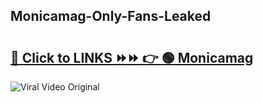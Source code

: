 
 ## Monicamag-Only-Fans-Leaked

# <h2><a href="https://clipsfans.com/Monicamag&ref=git">🔗 Click to LINKS ⏩⏩ 👉 🟢 Monicamag </a></h2>

<a href="https://clipsfans.com/Monicamag&ref=git" rel="nofollow" data-target="animated-image.originalLink"><img src="https://i.ibb.co.com/xMMVF88/686577567.gif" alt="Viral Video Original" style="max-width: 100%; display: inline-block;" data-target="animated-image.originalImage"></a>
